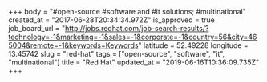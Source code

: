 +++
body = "#open-source #software and #it solutions; #multinational"
created_at = "2017-06-28T20:34:34.972Z"
is_approved = true
job_board_url = "http://jobs.redhat.com/job-search-results/?technology=-1&marketing=-1&sales=-1&corporate=-1&country=56&city=465004&remote=-1&keywords=Keywords"
latitude = 52.49228
longitude = 13.45742
slug = "red-hat"
tags = ["open-source", "software", "it", "multinational"]
title = "Red Hat"
updated_at = "2019-06-16T10:36:09.735Z"
+++
